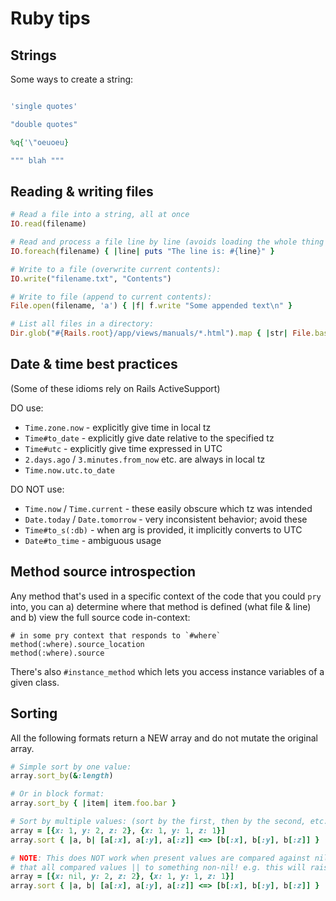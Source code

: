 # Ruby tips


## Strings

Some ways to create a string:

```rb

'single quotes'

"double quotes"

%q{'\"oeuoeu}

""" blah """

```


## Reading & writing files

```rb
# Read a file into a string, all at once
IO.read(filename)

# Read and process a file line by line (avoids loading the whole thing into memory)
IO.foreach(filename) { |line| puts "The line is: #{line}" }

# Write to a file (overwrite current contents):
IO.write("filename.txt", "Contents")

# Write to file (append to current contents):
File.open(filename, 'a') { |f| f.write "Some appended text\n" }

# List all files in a directory:
Dir.glob("#{Rails.root}/app/views/manuals/*.html").map { |str| File.basename(str) }
```


## Date & time best practices

(Some of these idioms rely on Rails ActiveSupport)

DO use:

- `Time.zone.now` - explicitly give time in local tz
- `Time#to_date` - explicitly give date relative to the specified tz
- `Time#utc` - explicitly give time expressed in UTC
- `2.days.ago` / `3.minutes.from_now` etc. are always in local tz
- `Time.now.utc.to_date`

DO NOT use:

- `Time.now` / `Time.current` - these easily obscure which tz was intended
- `Date.today` / `Date.tomorrow` - very inconsistent behavior; avoid these
- `Time#to_s(:db)` - when arg is provided, it implicitly converts to UTC
- `Date#to_time` - ambiguous usage


## Method source introspection

Any method that's used in a specific context of the code that you could `pry` into, you can a) determine where that method is defined (what file & line) and b) view the full source code in-context:

```
# in some pry context that responds to `#where`
method(:where).source_location
method(:where).source
```

There's also `#instance_method` which lets you access instance variables of a given class.


## Sorting

All the following formats return a NEW array and do not mutate the original array.

```rb
# Simple sort by one value:
array.sort_by(&:length)

# Or in block format:
array.sort_by { |item| item.foo.bar }

# Sort by multiple values: (sort by the first, then by the second, etc.)
array = [{x: 1, y: 2, z: 2}, {x: 1, y: 1, z: 1}]
array.sort { |a, b| [a[:x], a[:y], a[:z]] <=> [b[:x], b[:y], b[:z]] }

# NOTE: This does NOT work when present values are compared against nil. So make sure
# that all compared values || to something non-nil! e.g. this will raise an exception:
array = [{x: nil, y: 2, z: 2}, {x: 1, y: 1, z: 1}]
array.sort { |a, b| [a[:x], a[:y], a[:z]] <=> [b[:x], b[:y], b[:z]] }
```
